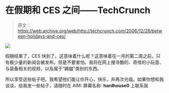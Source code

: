 # 在假期和 CES 之间——TechCrunch

> 原文：<https://web.archive.org/web/http://techcrunch.com/2006/12/28/between-holidays-and-ces/>

![](img/4582192c3c0c70db2b8ef73388ab5510.png)

假期结束了，CES 快到了。这意味着什么呢？这意味着在一月的第二周之前，只有极少量的新闻会被发布。但是不要害怕。我将在网上搜寻酷的、奇怪的小玩意、与装备相关的视频，以及属于“踢腿”类别的东西。

所以享受这些帖子吧。我希望他们能让你开心，快乐，并再次光临。如果你想和我谈谈，给我发一些帖子，请随时在 AIM:
屏幕名称: **hardhouse0** 上联系我